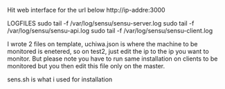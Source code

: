 Hit web interface for the url below
http://ip-addre:3000

LOGFILES
sudo tail -f /var/log/sensu/sensu-server.log
sudo tail -f /var/log/sensu/sensu-api.log
sudo tail -f /var/log/sensu/sensu-client.log

I wrote 2 files on template, uchiwa.json is where the machine to be monitored is enetered, so on test2, just edit the ip to the ip you want to monitor. But please note you have to run same installation on clients to be monitored but you then edit this file only on the master.

sens.sh is what i used for installation
